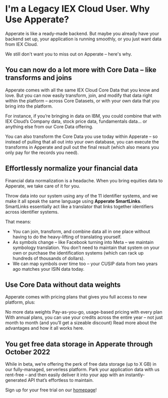 # I'm a Legacy IEX Cloud User. Why Use Apperate?

Apperate is like a ready-made backend. But maybe you already have your backend set up, your application is running smoothly, or you just want data from IEX Cloud. 

We still don't want you to miss out on Apperate – here's why. 

## You can now do a lot more with Core Data – like transforms and joins

Apperate comes with all the same IEX Cloud Core Data that you know and love. But you can now easily transform, join, and modify that data right within the platform – across Core Datasets, or with your own data that you bring into the platform.  

For instance, if you’re bringing in data on IBM, you could combine that with IEX Cloud’s Company data, stock price data, fundamentals data... or anything else from our Core Data offering. 

You can also transform the Core Data you use today within Apperate – so instead of pulling that all out into your own database, you can execute the transforms in Apperate and pull out the final result (which also means you only pay for the records you need). 

## Effortlessly normalize your financial data

Financial data normalization is a headache. When you bring equities data to Apperate, we take care of it for you.  

Throw data into our system using any of the 11 identifier systems, and we make it all speak the same language using **Apperate SmartLinks**. SmartLinks essentially act like a translator that links together identifiers across identifier systems. 

That means: 

- You can join, transform, and combine data all in one place without having to do the heavy-lifting of translating yourself. 
- As symbols change – like Facebook turning into Meta – we maintain symbology translation. You don’t need to maintain that system on your own or purchase the identification systems (which can rack up hundreds of thousands of dollars). 
- We can map symbols over time too – your CUSIP data from two years ago matches your ISIN data today. 
 
## Use Core Data without data weights

Apperate comes with pricing plans that gives you full access to new platform, plus: 

No more data weights 
Pay-as-you-go, usage-based pricing with every plan 
With annual plans, you can use your credits across the entire year – not just month to month (and you’ll get a sizeable discount) 
Read more about the advantages and how it all works here. 

## You get free data storage in Apperate through October 2022

While in beta, we’re offering the perk of free data storage (up to X GB) in our fully-managed, serverless platform. Park your application data with us rent-free – and then easily deliver it into your app with an instantly-generated API that’s effortless to maintain. 

Sign up for your free trial on our [homepage](https://iexcloud.zendesk.com/hc/en-us/articles/iexcloud.io)!
